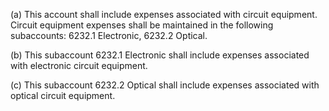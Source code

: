(a) This account shall include expenses associated with circuit equipment. Circuit equipment expenses shall be maintained in the following subaccounts: 6232.1 Electronic, 6232.2 Optical.

(b) This subaccount 6232.1 Electronic shall include expenses associated with electronic circuit equipment.

(c) This subaccount 6232.2 Optical shall include expenses associated with optical circuit equipment.

